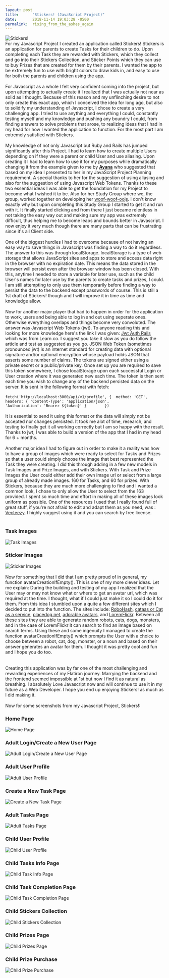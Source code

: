 ```yaml
---
layout: post
title:      "Stickers! (JavaScript Project)"
date:       2018-11-14 19:03:28 -0500
permalink:  rising_from_the_ashes_again
---
```


![Stickers!](https://i.imgur.com/laJWUo4h.jpg)
<br>
  For my Javascript Project I created an application called Stickers! Stickers is an application for parents to create Tasks for their children to do. Upon completing each Task they are rewarded with Stickers, which they collect and go into their Stickers Collection, and Sticker Points which they can use to buy Prizes that are created for them by their parents. I wanted the app to be extremely fun to use with bright colors to draw kids in, and easy to use for both the parents and children using the app. 
<br>
<br>
  For Javascript as a whole I felt very confident coming into the project, but upon attempting to actually create it I realized that I was actually not near as solid as I thought. Because of this reason and my unflinching desire to not only create this exact app, which I conceived the idea for long ago, but also to solidify my understanding of Javascript, I chose to create a very challenging app. I tried to use anything and everything I could, constantly testing myself and my knowledge and pushing any boundry I could, from finding answers to solve problems that arose, to realizing ideas that I had in my head for how I wanted the application to function. For the most part I am extremely satisfied with Stickers.
<br>
<br>
   My knowledge of not only Javascript but Ruby and Rails has jumped significantly after this Project. I had to learn how to create multiple Users depending on if they were a parent or child User and use aliasing. Upon creating it I had to learn how to use it for my purposes while dramatically changing it from the example given to me by **[Ayana](https://learn.co/AyanaZaire)** who suggested that based on my idea I presented to her in my JavaScript Project Planning requirement. A special thanks to her for the suggestion of using aliasing and also for the suggestion of using Javascript Web Tokens. Thanks to these two essential ideas I was able to get the foundation for my Project to become what I wished it to be. Also for her Study Group where we, the group, worked together on developing her [woof-woof-oojs](https://github.com/AyanaZaire/woof-woof-oojs). I don't know exactly why but upon completing this Study Group I started to get it and run with it. It finally started clicking and from there I just became relentless in not taking the easy way out and making sure my app was extremely difficult, thus helping me to become leaps and bounds better in Javascript. I now enjoy it very much though there are many parts that can be frustrating since it's all Client side.
<br>
<br>
  One of the biggest hurdles I had to overcome because of not having an easy way to save things in Javascript was finding a way to do it regardless. The answer to this was through localStorage. localStorage is a type of web storage that allows JavaScript sites and apps to store and access data right in the browser with no expiration date. This means the data stored in the browser will persist even after the browser window has been closed. With this, anytime I needed to store a variable for later use, such as the child User's names for later use by the parents to create tasks and prizes, I could. I am still attempting to only use them temporarily before finding a way to persist the data to the backend except passwords of course. This is still a 1st draft of Stickers! though and I will improve it in time as time and knowledge allow. 
<br>
<br>
  Now for another major player that had to happen in order for the application to work, users and being able to log in and out using seperate ones. Otherwise everything overlaps and things become very convoluted. The answer was Javascript Web Tokens (jwt). To anyone reading this and looking for more knowledge here's the link I was given: [Jwt Auth Rails](https://learn.co/lessons/jwt-auth-rails) which was from Learn.co. I suggest you take it slow as you do follow the article and test as suggested as you go. JSON Web Token (sometimes pronounced jwt) is an internet standard for creating data with optional signature and/or optional encryption whose payload holds JSON that asserts some number of claims. The tokens are signed either using a private secret or a public/private key. Once set up you are required to save this token somewhere, I chose localStorage upon each successful Login or User creation where it was generated new each time. The token is then sent each time you wish to change any of the backend persisted data on the server. It is sent in the following format with fetch: 
	<br>
	<br>
   `fetch('http://localhost:3000/api/v1/profile', { 
        method: 'GET',
        headers: {
           'Content-Type': 'application/json',			 
           'Authorization': 'Bearer ${token}'
         }		 
    })`
<br>
<br>
  It is essential to send it using this format or the data will simply not be accepted nor changes persisted. It took me alot of time, research, and testing to finally get it all working correctly but I am so happy with the result. Thanks to jwt, I was able to build a version of the app that I had in my head for 6 + months. 
<br>
<br>
  Another major idea I had to figure out in order to make it a reality was how to have a group of images which were ready to select for Tasks and Prizes so that a user could simply choose the image that best represented the Task they were creating. I did this through adding in a few new models in Task Images and Prize Images, and with Stickers. With Task and Prize Images the User could either add their own image url or select from a large group of already made images. 160 for Tasks, and 60 for prizes. With Stickers, because they are much more challenging to find and I wanted a common look, I chose to only allow the User to select from the 163 provided. I spent so much time and effort in making all of these images look uniform as possible. One of the resources I used that I really found full of great stuff, if you're not afraid to edit and adapt them as you need, was : [Vecteezy](https://www.vecteezy.com/). I highly suggest using it and you can search by free license.
<br>
<br>
###                                                  Task Images
![Task Images](https://i.imgur.com/ykacAtS.jpg)
###                                                  Sticker Images
![Sticker Images](https://i.imgur.com/UAulWPb.jpg)
<br>
<br>
  Now for something that I did that I am pretty proud of in general, my function avatarCreationIfEmpty(). This is one of my more clever ideas. Let me explain: During the building and testing of my app I realized that the User may or may not know what or where to get an avatar url, which was required at the time. I thought, what if I could just make it so I could do it for them. From this idea I stumbled upon a quite a few different sites which I decided to put into the function. The sites include: [RoboHash](https://robohash.org), [cataas or Cat as a service](https://cataas.com), [placedog.net](https://placedog.net), [adorable avatars](https://api.adorable.io), and [LoremFlickr](http://loremflickr.com). Between all these sites they are able to generate random robots, cats, dogs, monsters, and in the case of LoremFlickr it can search to find an image based on search terms. Using these and some ingenuity I managed to create the function avatarCreationIfEmpty() which prompts the User with a choice to choose between a robot, cat, dog, monster, or a noun and based on their answer generates an avatar for them. I thought it was pretty cool and fun and I hope you do too.  
<br>
<br>
  Creating this application was by far one of the most challenging and rewarding experiences of my Flatiron journey. Marrying the backend and the frontend seemed impossible at 1st but now I find it as natural as breathing. I absolutely Love Javascript now and will continue to use it in my future as a Web Developer. I hope you end up enjoying Stickers! as much as I did making it.
<br>
<br>
Now for some screenshots from my Javascript Project, Stickers!:
<br>
###                                                   Home Page
![Home Page](https://i.imgur.com/U3QT3hMh.jpg)
###                                                   Adult Login/Create a New User Page
![Adult Login/Create a New User Page](https://i.imgur.com/qcSgXKq.jpg)
###                                                   Adult User Profile
![Adult User Profile](https://i.imgur.com/8GykXki.jpg)
###                                                   Create a New Task Page
![Create a New Task Page](https://i.imgur.com/wkO3hL4.jpg)
###                                                   Adult Tasks Page
![Adult Tasks Page](https://i.imgur.com/KW6SKkC.jpg)
###                                                   Child User Profile
![Child User Profile](https://i.imgur.com/gKgwM8V.jpg)
###                                                   Child Tasks Info Page
![Child Task Info Page](https://i.imgur.com/eIdXRdP.jpg)
###                                                   Child Task Completion Page
![Child Task Completion Page](https://i.imgur.com/tdN7Yjr.jpg)
###                                                   Child Stickers Collection
![Child Stickers Collection](https://i.imgur.com/P0hw1Dy.jpg)
###                                                   Child Prizes Page
![Child Prizes Page](https://i.imgur.com/KiSJCmq.jpg)
###                                                   Child Prize Purchase
![Child Prize Purchase](https://i.imgur.com/DYzh12f.jpg)
